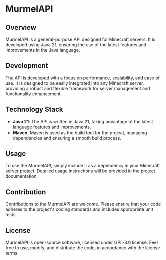 # MurmelAPI

## Overview
MurmelAPI is a general-purpose API designed for Minecraft servers. It is developed using Java 21, ensuring the use of the latest features and improvements in the Java language.

## Development
The API is developed with a focus on performance, scalability, and ease of use. It is designed to be easily integrated into any Minecraft server, providing a robust and flexible framework for server management and functionality enhancement.

## Technology Stack
- **Java 21**: The API is written in Java 21, taking advantage of the latest language features and improvements.
- **Maven**: Maven is used as the build tool for the project, managing dependencies and ensuring a smooth build process.

## Usage
To use the MurmelAPI, simply include it as a dependency in your Minecraft server project. Detailed usage instructions will be provided in the project documentation.

## Contribution
Contributions to the MurmelAPI are welcome. Please ensure that your code adheres to the project's coding standards and includes appropriate unit tests.

## License
MurmelAPI is open-source software, licensed under GPL-3.0 license. Feel free to use, modify, and distribute the code, in accordance with the license terms.